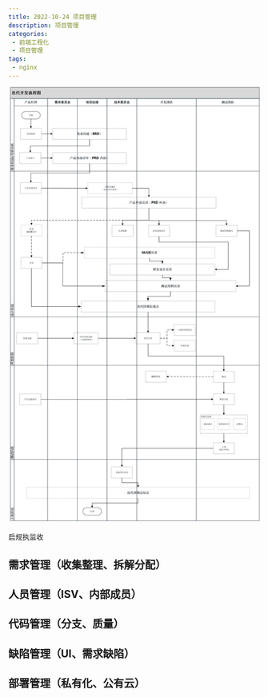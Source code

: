 ```yaml
---
title: 2022-10-24 项目管理
description: 项目管理
categories:
 - 前端工程化
 - 项目管理
tags:
 - nginx
---
```

![产品迭代开发流程规范](images/产品迭代开发流程规范.png)

启规执监收

## 需求管理（收集整理、拆解分配）

## 人员管理（ISV、内部成员）

## 代码管理（分支、质量）

## 缺陷管理（UI、需求缺陷）

## 部署管理（私有化、公有云）